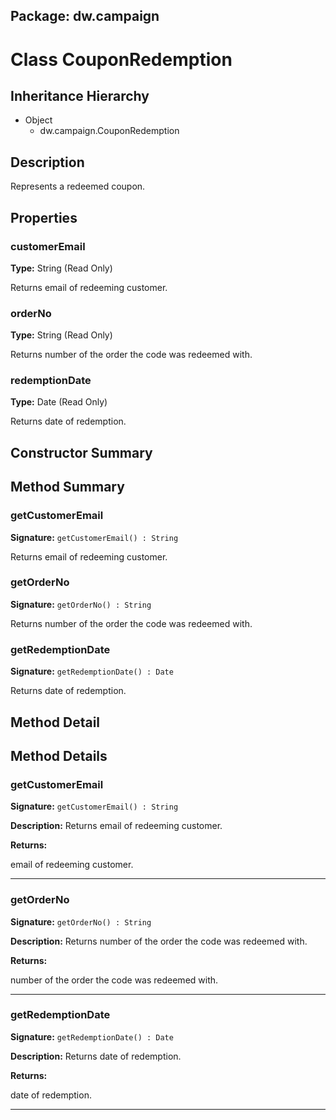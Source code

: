 ## Package: dw.campaign

# Class CouponRedemption

## Inheritance Hierarchy

- Object
  - dw.campaign.CouponRedemption

## Description

Represents a redeemed coupon.

## Properties

### customerEmail

**Type:** String (Read Only)

Returns email of redeeming customer.

### orderNo

**Type:** String (Read Only)

Returns number of the order the code was redeemed with.

### redemptionDate

**Type:** Date (Read Only)

Returns date of redemption.

## Constructor Summary

## Method Summary

### getCustomerEmail

**Signature:** `getCustomerEmail() : String`

Returns email of redeeming customer.

### getOrderNo

**Signature:** `getOrderNo() : String`

Returns number of the order the code was redeemed with.

### getRedemptionDate

**Signature:** `getRedemptionDate() : Date`

Returns date of redemption.

## Method Detail

## Method Details

### getCustomerEmail

**Signature:** `getCustomerEmail() : String`

**Description:** Returns email of redeeming customer.

**Returns:**

email of redeeming customer.

---

### getOrderNo

**Signature:** `getOrderNo() : String`

**Description:** Returns number of the order the code was redeemed with.

**Returns:**

number of the order the code was redeemed with.

---

### getRedemptionDate

**Signature:** `getRedemptionDate() : Date`

**Description:** Returns date of redemption.

**Returns:**

date of redemption.

---